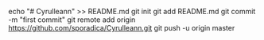 echo "# Cyrulleann" >> README.md
git init
git add README.md
git commit -m "first commit"
git remote add origin https://github.com/sporadica/Cyrulleann.git
git push -u origin master
